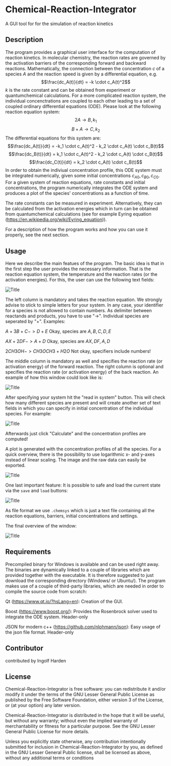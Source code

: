 # Chemical-Reaction-Integrator
A GUI tool for for the simulation of reaction kinetics

## Description

The program provides a graphical user interface for the computation of reaction kinetics. 
In molecular chemistry, the reaction rates are governed by the activation barriers of the corresponding forward and backward reactions. Mathematically, the connection between the concentration $c$ of a species $A$ and the reaction speed is given by a differential equation, e.g.
$$\frac{dc_A(t)}{dt} = -k \cdot c_A(t)^2$$
$k$ is the rate constant and can be obtained from experiment or quantumchemical calculations.
For a more complicated reaction system, the individual concenctrations are coupled to each other leading to a set of coupled ordinary differential equations (ODE). Please look at the following reaction equation system:
$$2A \rightarrow B, k_1$$
$$B + A \rightarrow C, k_2$$
The differential equations for this system are:
$$\frac{dc_A(t)}{dt} = -k_1 \cdot c_A(t)^2 - k_2 \cdot c_A(t) \cdot c_B(t)$$
$$\frac{dc_B(t)}{dt} = k_1 \cdot c_A(t)^2 - k_2 \cdot c_A(t) \cdot c_B(t)$$
$$\frac{dc_C(t)}{dt} = k_2 \cdot c_A(t) \cdot c_B(t)$$
In order to obtain the indiviual concentration profile, this ODE system must be integrated numerically, given some initial concentrations $c_{A0}, c_{B0}, c_{C0}$.
For a given system of reaction equations, rate constants and initial concentrations, the program numerically integrates the ODE system and produces a plot of the species' concentrations as a function of time.

The rate constants can be measured in experiment. Alternatively, they can be calculated from the activation energies which in turn can be obtained from quantumchemical calculations (see for example Eyring equation (https://en.wikipedia.org/wiki/Eyring_equation)).

For a description of how the program works and how you can use it properly, see the next section.

## Usage
Here we describe the main featues of the program. The basic idea is that in the first step the user provides the necessary information. That is the reaction equation system, the temperature and the reaction rates (or the activation energies). For this, the user can use the following text fields:

![](Figures/snapshot_2.png?raw=true "Title")

The left column is mandatory and takes the reaction equation. We strongly advise to stick to simple letters for your system. In any case, your identifier for a species is not allowed to contain numbers. As delimiter between reactands and products, you have to use "->". Individual species are seperated by "+".
Examples:

$A + 3B + C -> D +E$ Okay, species are $A, B, C, D, E$

$AX + 2DF -> A + D$ Okay, species are $AX, DF, A, D$

$2 CH3OH -> CH3OCH3 + H2O$ Not okay, specifiers include numbers!

The middle column is mandatory as well and specifies the reaction rate (or activation energy) of the forward reaction. The right column is optional and specifies the reaction rate (or activation energy) of the back reaction. An example of how this window could look like is:

![](Figures/snapshot_3.png?raw=true "Title")

After specifying your system hit the "read in system" button. This will check how many different species are present and will create another set of text fields in which you can specify in initial concentration of the individual species. For example:

![](Figures/snapshot_4.png?raw=true "Title")

Afterwards just click "Calculate" and the concentration profiles are computed!

A plot is generated with the concentration profiles of all the species. For a quick overview, there is the possibility to use logarithmic x- and y-axes instead of linear scaling. The image and the raw data can easily be exported.


![](Figures/snapshot_5.png?raw=true "Title")

One last important feature: It is possible to safe and load the current state via the `save` and `load` buttons:


![](Figures/snapshot_6.png?raw=true "Title")

As file format we use `.chemsys` which is just a text file containing all the reaction equations, barriers, initial concentrations and settings.

The final overview of the window:

![](Figures/snapshot_7.png?raw=true "Title")


## Requirements

Precompiled binary for Windows is available and can be used right away. The binaries are dynamically linked to a couple of libraries which are provided together with the executable. It is therefore suggested to just download the corresponding directory (Windows/ or Ubuntu/). 
The program makes use of a couple of third-party libraries, which are needed in order to compile the source code from scratch:

Qt (https://www.qt.io/?hsLang=en): Creation of the GUI.

Boost (https://www.boost.org/): Provides the Rosenbrock solver used to integrate the ODE system. Header-only

JSON for modern c++ (https://github.com/nlohmann/json): Easy usage of the json file format. Header-only

## Contributor

contributed by Ingolf Harden

## License

Chemical-Reaction-Integrator is free software: you can redistribute it and/or modify it under the terms of the GNU Lesser General Public License as published by the Free Software Foundation, either version 3 of the License, or (at your option) any later version.

Chemical-Reaction-Integrator is distributed in the hope that it will be useful, but without any warranty; without even the implied warranty of merchantability or fitness for a particular purpose. See the GNU Lesser General Public License for more details.

Unless you explicitly state otherwise, any contribution intentionally submitted for inclusion in Chemical-Reaction-Integrator by you, as defined in the GNU Lesser General Public license, shall be licensed as above, without any additional terms or conditions

